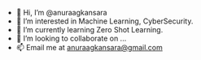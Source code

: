 - 👋 Hi, I’m @anuraagkansara
- 👀 I’m interested in Machine Learning, CyberSecurity.
- 🌱 I’m currently learning Zero Shot Learning.
- 💞️ I’m looking to collaborate on ...
- 📫 Email me at anuraagkansara@gmail.com

<!---
anuraagkansara/anuraagkansara is a ✨ special ✨ repository because its `README.md` (this file) appears on your GitHub profile.
You can click the Preview link to take a look at your changes.
--->
